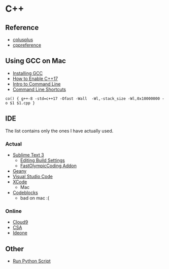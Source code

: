 # C++

## Reference

 * [cplusplus](http://www.cplusplus.com/reference/)
 * [cppreference](http://en.cppreference.com/w/)

## Using GCC on Mac 

 * [Installing GCC](http://www-scf.usc.edu/~csci104/20142/installation/gccmac.html)
 * [How to Enable C++17](https://stackoverflow.com/questions/39091173/how-to-enable-c17-on-mac)
 * [Intro to Command Line](http://blog.teamtreehouse.com/introduction-to-the-mac-os-x-command-line)
 * [Command Line Shortcuts](https://jonsuh.com/blog/bash-command-line-shortcuts/)
  
```
co() { g++-8 -std=c++17 -Ofast -Wall  -Wl,-stack_size -Wl,0x10000000 -o $1 $1.cpp }
```

## IDE

The list contains only the ones I have actually used.

### Actual

 * [Sublime Text 3](https://www.sublimetext.com/)
   * [Editing Build Settings](https://stackoverflow.com/questions/23789410/how-to-edit-sublime-text-build-settings)
   * [FastOlympicCoding Addon](https://github.com/Jatana/FastOlympicCoding)
 * [Geany](https://www.geany.org/)
 * [Visual Studio Code](https://code.visualstudio.com/)
 * [XCode](https://developer.apple.com/xcode/)
   * Mac
 * [Codeblocks](http://www.codeblocks.org/)
   * bad on mac :(

### Online

 * [Cloud9](https://c9.io/)
 * [CSA](https://csacademy.com/workspace/)
 * [Ideone](http://ideone.com/)

## Other

 * [Run Python Script](https://stackoverflow.com/questions/7855996/cant-run-python-py-files-from-terminal-on-mac)
